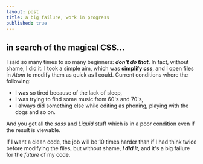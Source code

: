 ```yaml
---
layout: post
title: a big failure, work in progress
published: true
---
```


## in search of the magical CSS...

I said so many times to so many beginners: ***don't do that***. In fact, without shame, I did it. I took a simple aim, which was **simplify _css_**, and I open files in _Atom_ to modify them as quick as I could. Current conditions where the following:

- I was so tired because of the lack of sleep,
- I was trying to find some music from 60's and 70's,
- I always did something else while editing as phoning, playing with the dogs and so on.

And you get all the _sass_ and _Liquid_ stuff which is in a poor condition even if the result is viewable.

If I want a clean code, the job will be 10 times harder than if I had think twice before modifying the files, but without shame, ***I did it***, and it's a big failure for the _future_ of my code.
